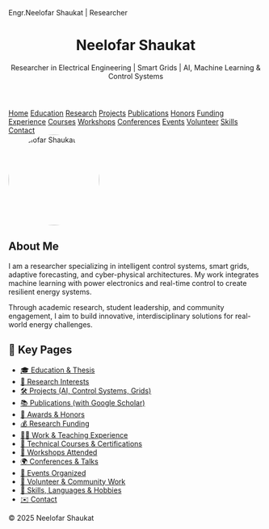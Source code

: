 <!DOCTYPE html>
<html lang="en">
<head>
  <meta charset="UTF-8" />
  Engr.Neelofar Shaukat | Researcher
  <meta name="viewport" content="width=device-width, initial-scale=1.0" />
  <link rel="stylesheet" href="style.css" />
</head>
<body>

<header>
  <h1>Neelofar Shaukat</h1>
  <p>Researcher in Electrical Engineering | Smart Grids | AI, Machine Learning & Control Systems</p>
</header>

<nav>
  <a href="index.html">Home</a>
  <a href="education.html">Education</a>
  <a href="research.html">Research</a>
  <a href="projects.html">Projects</a>
  <a href="publications.html">Publications</a>
  <a href="honors.html">Honors</a>
  <a href="funding.html">Funding</a>
  <a href="experience.html">Experience</a>
  <a href="courses.html">Courses</a>
  <a href="workshops.html">Workshops</a>
  <a href="conferences.html">Conferences</a>
  <a href="events.html">Events</a>
  <a href="volunteer.html">Volunteer</a>
  <a href="skills.html">Skills</a>
  <a href="contact.html">Contact</a>
</nav>

<main>
  <section>
    <img src="your-photo.jpg" alt="Neelofar Shaukat" style="width:180px;border-radius:50%;" />
    <h2>About Me</h2>
    <p>
      I am a researcher specializing in intelligent control systems, smart grids, adaptive forecasting, and cyber-physical architectures. My work integrates machine learning with power electronics and real-time control to create resilient energy systems.
    </p>
    <p>
      Through academic research, student leadership, and community engagement, I aim to build innovative, interdisciplinary solutions for real-world energy challenges.
    </p>
  </section>

  <section>
    <h2>🔗 Key Pages</h2>
    <ul>
      <li><a href="education.html">🎓 Education & Thesis</a></li>
      <li><a href="research.html">🧠 Research Interests</a></li>
      <li><a href="projects.html">🛠️ Projects (AI, Control Systems, Grids)</a></li>
      <li><a href="publications.html">📚 Publications (with Google Scholar)</a></li>
      <li><a href="honors.html">🏅 Awards & Honors</a></li>
      <li><a href="funding.html">💰 Research Funding</a></li>
      <li><a href="experience.html">👩‍🏫 Work & Teaching Experience</a></li>
      <li><a href="courses.html">📘 Technical Courses & Certifications</a></li>
      <li><a href="workshops.html">🎤 Workshops Attended</a></li>
      <li><a href="conferences.html">🌍 Conferences & Talks</a></li>
      <li><a href="events.html">🎪 Events Organized</a></li>
      <li><a href="volunteer.html">🌱 Volunteer & Community Work</a></li>
      <li><a href="skills.html">🧰 Skills, Languages & Hobbies</a></li>
      <li><a href="contact.html">✉️ Contact</a></li>
    </ul>
  </section>
</main>

<footer>
  <p>© 2025 Neelofar Shaukat</p>
</footer>

</body>
</html>
